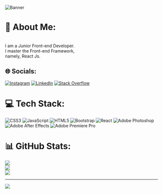 ![Banner](https://user-images.githubusercontent.com/119624307/215956295-2deb9953-ed95-431f-aea9-7d914e401050.png)



# 💫 About Me:
<br>I am a Junior Front-end Developer. <br>I master the Front-end Framework, <br>namely, React Js.


## 🌐 Socials:
[![Instagram](https://img.shields.io/badge/Instagram-%23E4405F.svg?logo=Instagram&logoColor=white)](https://instagram.com/alluwiyadi_akbar) [![LinkedIn](https://img.shields.io/badge/LinkedIn-%230077B5.svg?logo=linkedin&logoColor=white)](https://linkedin.com/in/AlluwiyadiAkbar) [![Stack Overflow](https://img.shields.io/badge/-Stackoverflow-FE7A16?logo=stack-overflow&logoColor=white)](https://stackoverflow.com/users/21115749) 

# 💻 Tech Stack:
![CSS3](https://img.shields.io/badge/css3-%231572B6.svg?style=for-the-badge&logo=css3&logoColor=white) ![JavaScript](https://img.shields.io/badge/javascript-%23323330.svg?style=for-the-badge&logo=javascript&logoColor=%23F7DF1E) ![HTML5](https://img.shields.io/badge/html5-%23E34F26.svg?style=for-the-badge&logo=html5&logoColor=white) ![Bootstrap](https://img.shields.io/badge/bootstrap-%23563D7C.svg?style=for-the-badge&logo=bootstrap&logoColor=white) ![React](https://img.shields.io/badge/react-%2320232a.svg?style=for-the-badge&logo=react&logoColor=%2361DAFB) ![Adobe Photoshop](https://img.shields.io/badge/adobephotoshop-%2331A8FF.svg?style=for-the-badge&logo=adobephotoshop&logoColor=white) ![Adobe After Effects](https://img.shields.io/badge/Adobe%20After%20Effects-9999FF.svg?style=for-the-badge&logo=Adobe%20After%20Effects&logoColor=white) ![Adobe Premiere Pro](https://img.shields.io/badge/Adobe%20Premiere%20Pro-9999FF.svg?style=for-the-badge&logo=Adobe%20Premiere%20Pro&logoColor=white)
# 📊 GitHub Stats:
![](https://github-readme-stats.vercel.app/api?username=AkbarJS26&theme=react&hide_border=false&include_all_commits=true&count_private=false)<br/>
![](https://github-readme-streak-stats.herokuapp.com/?user=AkbarJS26&theme=react&hide_border=false)<br/>
![](https://github-readme-stats.vercel.app/api/top-langs/?username=AkbarJS26&theme=react&hide_border=false&include_all_commits=true&count_private=false&layout=compact)

---
[![](https://visitcount.itsvg.in/api?id=AkbarJS26&icon=0&color=0)](https://visitcount.itsvg.in)

<!-- Proudly created with GPRM ( https://gprm.itsvg.in ) -->
